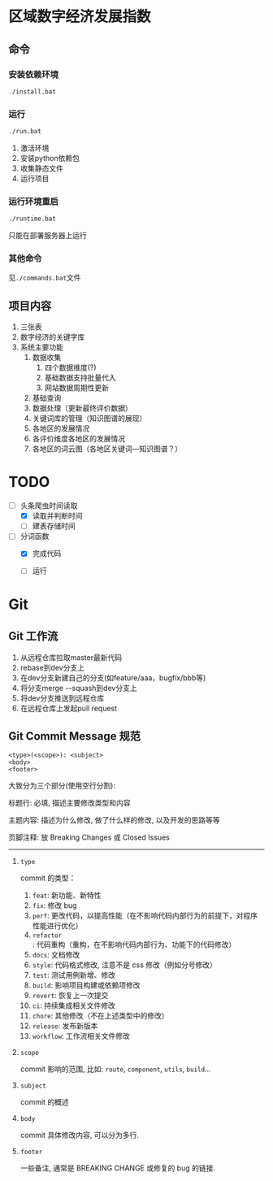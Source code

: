 # 区域数字经济发展指数
## 命令
### 安装依赖环境
```bash
./install.bat
```

### 运行
```bash
./run.bat
```
1. 激活环境 
2. 安装python依赖包
3. 收集静态文件
4. 运行项目

### 运行环境重启
```bash
./runtime.bat
```
只能在部署服务器上运行

### 其他命令
见`./commands.bat`文件

## 项目内容
1. 三张表
2. 数字经济的关键字库
3. 系统主要功能
   1. 数据收集
      1. 四个数据维度(?)
      2. 基础数据支持批量代入
      3. 网站数据周期性更新
   2. 基础查询
   3. 数据处理（更新最终评价数据）
   4. 关键词库的管理（知识图谱的展现）
   5. 各地区的发展情况
   6. 各评价维度各地区的发展情况
   7. 各地区的词云图（各地区关键词—知识图谱？）

# TODO
- [ ] 头条爬虫时间读取
  - [x] 读取并判断时间
  - [ ] 建表存储时间
- [ ] 分词函数
  - [x] 完成代码
  - [ ] 运行


# Git
## Git 工作流
1. 从远程仓库拉取master最新代码
2. rebase到dev分支上
3. 在dev分支新建自己的分支(如feature/aaa，bugfix/bbb等)
4. 将分支merge --squash到dev分支上
5. 将dev分支推送到远程仓库
6. 在远程仓库上发起pull request


## Git Commit Message 规范
```
<type>(<scope>): <subject>
<body>
<footer>
```

大致分为三个部分(使用空行分割):

标题行: 必填, 描述主要修改类型和内容

主题内容: 描述为什么修改, 做了什么样的修改, 以及开发的思路等等

页脚注释: 放 Breaking Changes 或 Closed Issues

---
1. `type`

   commit 的类型：
   1. `feat`: 新功能、新特性
   2. `fix`: 修改 bug
   3. `perf`: 更改代码，以提高性能（在不影响代码内部行为的前提下，对程序性能进行优化）
   4. `refactor`: 代码重构（重构，在不影响代码内部行为、功能下的代码修改）
   5. `docs`: 文档修改
   6. `style`: 代码格式修改, 注意不是 css 修改（例如分号修改）
   7. `test`: 测试用例新增、修改
   8. `build`: 影响项目构建或依赖项修改
   9. `revert`: 恢复上一次提交
   10. `ci`: 持续集成相关文件修改
   11. `chore`: 其他修改（不在上述类型中的修改）
   12. `release`: 发布新版本
   13. `workflow`: 工作流相关文件修改


2. `scope`

   commit 影响的范围, 比如: `route`, `component`, `utils`, `build`...


3. `subject`

   commit 的概述


4. `body`

   commit 具体修改内容, 可以分为多行.


5. `footer`

   一些备注, 通常是 BREAKING CHANGE 或修复的 bug 的链接.


